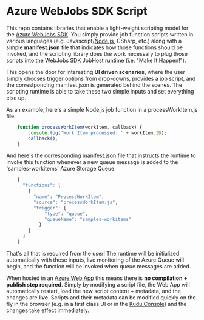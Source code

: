 ﻿Azure WebJobs SDK Script
===
This repo contains libraries that enable a light-weight scripting model for the [Azure WebJobs SDK](http://github.com/Azure/azure-webjobs-sdk). You simply provide job function scripts written in various languages (e.g. Javascript/[Node.js](http://nodejs.org), CSharp, etc.) along with a simple **manifest.json** file that indicates how those functions should be invoked, and the scripting library does the work necessary to plug those scripts into the WebJobs SDK JobHost runtime (i.e. "Make It Happen!").

This opens the door for interesting **UI driven scenarios**, where the user simply chooses trigger options from drop-downs, provides a job script, and the correstponding manifest.json is generated behind the scenes. The scripting runtime is able to take these two simple inputs and set everything else up.

As an example, here's a simple Node.js job function in a processWorkItem.js file:

```javascript
    function processWorkItem(workItem, callback) {
        console.log('Work Item processed: ' + workItem.ID);
        callback();
    }
```

And here's the corresponding manifest.json file that instructs the runtime to invoke this function whenever a new queue message is added to the 'samples-workitems' Azure Storage Queue:

```javascript
    {
      "functions": [
        {
          "name": "ProcessWorkItem",
          "source": "processWorkItem.js",
          "trigger": {
              "type": "queue",
              "queueName": "samples-workitems"
            }
        }
      ]
    }
```
That's all that is required from the user! The runtime will be initialized automatically with these inputs, live monitoring of the Azure Queue will begin, and the function will be invoked when queue messages are added.

When hosted in an [Azure Web App](http://azure.microsoft.com/en-us/services/app-service/web/) this means there is **no compilation + publish step required**. Simply by modifying a script file, the Web App will automatically restart, load the new script content + metadata, and the changes are **live**. Scripts and their metadata can be modified quickly on the fly in the browser (e.g. in a first class UI or in the [Kudu Console](http://github.com/projectkudu/kudu/wiki/Kudu-console)) and the changes take effect immediately.
